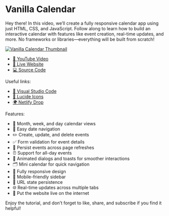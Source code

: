 # Vanilla Calendar

Hey there! In this video, we’ll create a fully responsive calendar app using just HTML, CSS, and JavaScript. Follow along to learn how to build an interactive calendar with features like event creation, real-time updates, and more. No frameworks or libraries—everything will be built from scratch!

[![Vanilla Calendar Thumbnail](https://github.com/mateuszziomekit/vanilla-calendar/blob/main/thumbnail.jpg)](https://www.youtube.com/watch?v=PXOsddcWL4g)

- [🍿 YouTube Video](https://www.youtube.com/watch?v=PXOsddcWL4g)
- [🚀 Live Website](https://vanilla-calendar.mateuszziomekit.com/)
- [💻 Source Code](https://github.com/mateuszziomekit/vanilla-calendar)

Useful links:

- [📝 Visual Studio Code](https://code.visualstudio.com/)
- [🎨 Lucide Icons](https://lucide.dev/icons)
- [🌍 Netlify Drop](https://app.netlify.com/drop)

Features:

- 📆 Month, week, and day calendar views
- 🔄 Easy date navigation
- ✏️ Create, update, and delete events
- ✅ Form validation for event details
- 💾 Persist events across page refreshes
- ⏰ Support for all-day events
- 💬 Animated dialogs and toasts for smoother interactions
- 🗂️ Mini calendar for quick navigation
- 📱 Fully responsive design
- 📑 Mobile-friendly sidebar
- 🔗 URL state persistence
- 🌐 Real-time updates across multiple tabs
- 🚀 Put the website live on the internet

Enjoy the tutorial, and don’t forget to like, share, and subscribe if you find it helpful!
